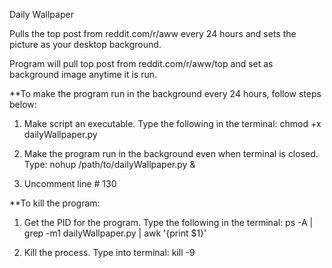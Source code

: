Daily Wallpaper

Pulls the top post from reddit.com/r/aww every 24 hours and sets the picture as your desktop background.

Program will pull top post from reddit.com/r/aww/top and set as background
image anytime it is run.

**To make the program run in the background every 24 hours, follow steps below:

1. Make script an executable. Type the following in the terminal:
chmod +x dailyWallpaper.py

2. Make the program run in the background even when terminal is closed. Type:
nohup /path/to/dailyWallpaper.py &

3. Uncomment line # 130


**To kill the program:

1. Get the PID for the program. Type the following in the terminal:
ps -A | grep -m1 dailyWallpaper.py | awk '{print $1}'

2. Kill the process. Type into terminal:
kill -9 <PID>
